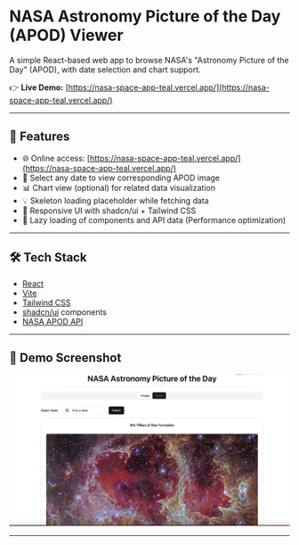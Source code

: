 # NASA Astronomy Picture of the Day (APOD) Viewer

A simple React-based web app to browse NASA's "Astronomy Picture of the Day" (APOD), with date selection and chart support.

👉 **Live Demo:** [https://nasa-space-app-teal.vercel.app/](https://nasa-space-app-teal.vercel.app/)

---

## 🌟 Features

- 🌐 Online access: [https://nasa-space-app-teal.vercel.app/](https://nasa-space-app-teal.vercel.app/)
- 📅 Select any date to view corresponding APOD image
- 📊 Chart view (optional) for related data visualization
- 💡 Skeleton loading placeholder while fetching data
- 🎨 Responsive UI with shadcn/ui + Tailwind CSS
- 🚀 Lazy loading of components and API data (Performance optimization)

---

## 🛠️ Tech Stack

- [React](https://react.dev/)
- [Vite](https://vitejs.dev/)
- [Tailwind CSS](https://tailwindcss.com/)
- [shadcn/ui](https://ui.shadcn.com/) components
- [NASA APOD API](https://api.nasa.gov/)

---

## 📸 Demo Screenshot

![screenshot](./screenshot.jpg)

---

